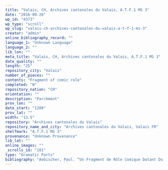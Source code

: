 ```yaml
---
title: "Valais, CH, Archives cantonales du Valais, A.T.F.1 MS 3"
date: "2016-09-28"
wp_id: "4373"
wp_type: "scroll"
wp_slug: "valais-ch-archives-cantonales-du-valais-a-t-f-1-ms-3"
creator: "admin"
online_bibliography_record: ""
language_1: "Unknown Language"
language_2: ""
lib_lon: ""
meta_title: "Valais, CH, Archives cantonales du Valais, A.T.F.1 MS 3"
date_quality: ""
length: "25"
repository_city: "Valais"
number_of_pieces: ""
contents: "Fragment of comic role"
completed: "N"
repository_nation: "CH"
orientation: ""
description: "Parchment"
prov_lon: ""
date_start: "1200"
prov_lat: ""
width: "13.5"
repository: "Archives cantonales du Valais"
repository_name_and_city: "Archives cantonales du Valais, Valais FR"
shelfmark: "A.T.F.1 MS 3"
provenance: "Unknown Provenance"
lib_lat: ""
online_images: ""
_scrolls_id: "101"
type: "Dramatic Parts"
bibliography: "Aebischer, Paul. “Un Fragment de Rôle Comique Datant Du Début Du XIVe Siècle Retrouvé Dans Un Manuscrit Déposé Aux Archives Cantonales Du Valais À Sion.” Vallesia 22 (1967): 71–80.<br/> Lalou, Elizabeth. “Les Rolets de Théâtre: Étude Codicologique.” In Actes Du 115e Congrès National Des Sociétés Savantes, Avignon, 1990, 51–71. Paris: Editions du CTHS, 1991."
---
```



